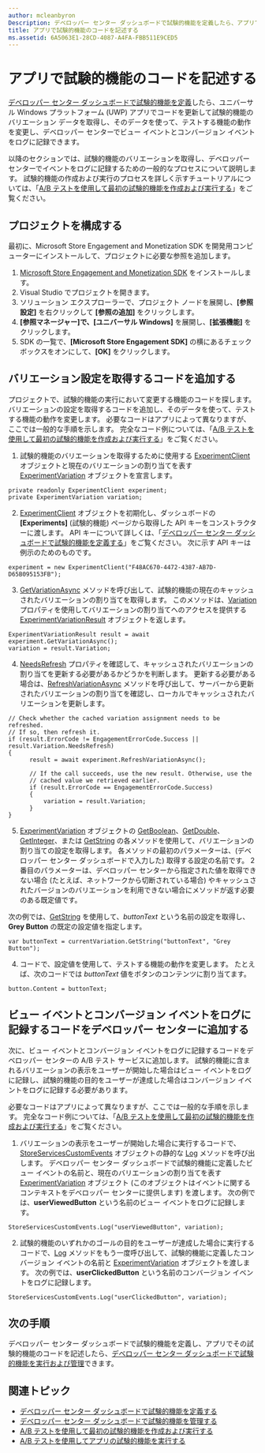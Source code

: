 ```yaml
---
author: mcleanbyron
Description: デベロッパー センター ダッシュボードで試験的機能を定義したら、アプリでその試験的機能のコードを記述できます。
title: アプリで試験的機能のコードを記述する
ms.assetid: 6A5063E1-28CD-4087-A4FA-FBB511E9CED5
---
```


# アプリで試験的機能のコードを記述する

[デベロッパー センター ダッシュボードで試験的機能を定義](define-your-experiment-in-the-dev-center-dashboard.md)したら、ユニバーサル Windows プラットフォーム (UWP) アプリでコードを更新して試験的機能のバリエーション データを取得し、そのデータを使って、テストする機能の動作を変更し、デベロッパー センターでビュー イベントとコンバージョン イベントをログに記録できます。

以降のセクションでは、試験的機能のバリエーションを取得し、デベロッパー センターでイベントをログに記録するための一般的なプロセスについて説明します。 試験的機能の作成および実行のプロセスを詳しく示すチュートリアルについては、「[A/B テストを使用して最初の試験的機能を作成および実行する](create-and-run-your-first-experiment-with-a-b-testing.md)」をご覧ください。

## プロジェクトを構成する

最初に、Microsoft Store Engagement and Monetization SDK を開発用コンピューターにインストールして、プロジェクトに必要な参照を追加します。

1. [Microsoft Store Engagement and Monetization SDK](http://aka.ms/store-em-sdk) をインストールします。
2. Visual Studio でプロジェクトを開きます。
3. ソリューション エクスプローラーで、プロジェクト ノードを展開し、**[参照設定]** を右クリックして **[参照の追加]** をクリックします。
3. **[参照マネージャー]**で、**[ユニバーサル Windows]** を展開し、**[拡張機能]** をクリックします。
4. SDK の一覧で、**[Microsoft Store Engagement SDK]** の横にあるチェック ボックスをオンにして、**[OK]** をクリックします。

## バリエーション設定を取得するコードを追加する

プロジェクトで、試験的機能の実行において変更する機能のコードを探します。 バリエーションの設定を取得するコードを追加し、そのデータを使って、テストする機能の動作を変更します。 必要なコードはアプリによって異なりますが、ここでは一般的な手順を示します。 完全なコード例については、「[A/B テストを使用して最初の試験的機能を作成および実行する](create-and-run-your-first-experiment-with-a-b-testing.md)」をご覧ください。

1. 試験的機能のバリエーションを取得するために使用する [ExperimentClient](https://msdn.microsoft.com/library/windows/apps/microsoft.services.store.engagement.experimentclient.aspx) オブジェクトと現在のバリエーションの割り当てを表す [ExperimentVariation](https://msdn.microsoft.com/library/windows/apps/microsoft.services.store.engagement.experimentvariation.aspx) オブジェクトを宣言します。
```CSharp
private readonly ExperimentClient experiment;
private ExperimentVariation variation;
```

2. [ExperimentClient](https://msdn.microsoft.com/library/windows/apps/microsoft.services.store.engagement.experimentclient.aspx) オブジェクトを初期化し、ダッシュボードの **[Experiments]** (試験的機能) ページから取得した API キーをコンストラクターに渡します。 API キーについて詳しくは、「[デベロッパー センター ダッシュボードで試験的機能を定義する](define-your-experiment-in-the-dev-center-dashboard.md#generate-an-api-key)」をご覧ください。 次に示す API キーは例示のためのものです。
```CSharp
experiment = new ExperimentClient("F48AC670-4472-4387-AB7D-D65B095153FB");
```

3. [GetVariationAsync](https://msdn.microsoft.com/library/windows/apps/microsoft.services.store.engagement.experimentclient.getvariationasync.aspx) メソッドを呼び出して、試験的機能の現在のキャッシュされたバリエーションの割り当てを取得します。 このメソッドは、[Variation](https://msdn.microsoft.com/library/windows/apps/microsoft.services.store.engagement.experimentvariationresult.variation.aspx) プロパティを使用してバリエーションの割り当てへのアクセスを提供する [ExperimentVariationResult](https://msdn.microsoft.com/library/windows/apps/microsoft.services.store.engagement.experimentvariationresult.aspx) オブジェクトを返します。
```CSharp
ExperimentVariationResult result = await experiment.GetVariationAsync();
variation = result.Variation;
```

4. [NeedsRefresh](https://msdn.microsoft.com/library/windows/apps/microsoft.services.store.engagement.experimentvariation.needsrefresh.aspx) プロパティを確認して、キャッシュされたバリエーションの割り当てを更新する必要があるかどうかを判断します。 更新する必要がある場合は、[RefreshVariationAsync](https://msdn.microsoft.com/library/windows/apps/microsoft.services.store.engagement.experimentclient.refreshvariationasync.aspx) メソッドを呼び出して、サーバーから更新されたバリエーションの割り当てを確認し、ローカルでキャッシュされたバリエーションを更新します。
```CSharp
// Check whether the cached variation assignment needs to be refreshed.
// If so, then refresh it.
if (result.ErrorCode != EngagementErrorCode.Success || result.Variation.NeedsRefresh)
{
      result = await experiment.RefreshVariationAsync();

      // If the call succeeds, use the new result. Otherwise, use the
      // cached value we retrieved earlier.
      if (result.ErrorCode == EngagementErrorCode.Success)
      {
          variation = result.Variation;
      }
}
```

5. [ExperimentVariation](https://msdn.microsoft.com/library/windows/apps/microsoft.services.store.engagement.experimentvariation.aspx) オブジェクトの [GetBoolean](https://msdn.microsoft.com/library/windows/apps/microsoft.services.store.engagement.experimentvariation.getboolean.aspx)、[GetDouble](https://msdn.microsoft.com/library/windows/apps/microsoft.services.store.engagement.experimentvariation.getdouble.aspx)、[GetInteger](https://msdn.microsoft.com/library/windows/apps/microsoft.services.store.engagement.experimentvariation.getinteger.aspx)、または [GetString](https://msdn.microsoft.com/library/windows/apps/microsoft.services.store.engagement.experimentvariation.getstring.aspx) の各メソッドを使用して、バリエーションの割り当ての設定を取得します。 各メソッドの最初のパラメーターは、(デベロッパー センター ダッシュボードで入力した) 取得する設定の名前です。 2 番目のパラメーターは、デベロッパー センターから指定された値を取得できない場合 (たとえば、ネットワークから切断されている場合) やキャッシュされたバージョンのバリエーションを利用できない場合にメソッドが返す必要のある既定値です。

  次の例では、[GetString](https://msdn.microsoft.com/library/windows/apps/microsoft.services.store.engagement.experimentvariation.getstring.aspx) を使用して、*buttonText* という名前の設定を取得し、**Grey Button** の既定の設定値を指定します。
```CSharp
var buttonText = currentVariation.GetString("buttonText", "Grey Button");
```
4. コードで、設定値を使用して、テストする機能の動作を変更します。 たとえば、次のコードでは *buttonText* 値をボタンのコンテンツに割り当てます。
```CSharp
button.Content = buttonText;
```

## ビュー イベントとコンバージョン イベントをログに記録するコードをデベロッパー センターに追加する

次に、ビュー イベントとコンバージョン イベントをログに記録するコードをデベロッパー センターの A/B テスト サービスに追加します。 試験的機能に含まれるバリエーションの表示をユーザーが開始した場合はビュー イベントをログに記録し、試験的機能の目的をユーザーが達成した場合はコンバージョン イベントをログに記録する必要があります。

必要なコードはアプリによって異なりますが、ここでは一般的な手順を示します。 完全なコード例については、「[A/B テストを使用して最初の試験的機能を作成および実行する](create-and-run-your-first-experiment-with-a-b-testing.md)」をご覧ください。

1. バリエーションの表示をユーザーが開始した場合に実行するコードで、[StoreServicesCustomEvents](https://msdn.microsoft.com/library/windows/apps/microsoft.services.store.engagement.storeservicescustomevents.aspx) オブジェクトの静的な [Log](https://msdn.microsoft.com/library/windows/apps/microsoft.services.store.engagement.storeservicescustomevents.log.aspx) メソッドを呼び出します。 デベロッパー センター ダッシュボードで試験的機能に定義したビュー イベントの名前と、現在のバリエーションの割り当てを表す [ExperimentVariation](https://msdn.microsoft.com/library/windows/apps/microsoft.services.store.engagement.experimentvariation.aspx) オブジェクト (このオブジェクトはイベントに関するコンテキストをデベロッパー センターに提供します) を渡します。 次の例では、**userViewedButton** という名前のビュー イベントをログに記録します。
```CSharp
StoreServicesCustomEvents.Log("userViewedButton", variation);
```
2. 試験的機能のいずれかのゴールの目的をユーザーが達成した場合に実行するコードで、[Log](https://msdn.microsoft.com/library/windows/apps/microsoft.services.store.engagement.storeservicescustomevents.log.aspx) メソッドをもう一度呼び出して、試験的機能に定義したコンバージョン イベントの名前と [ExperimentVariation](https://msdn.microsoft.com/library/windows/apps/microsoft.services.store.engagement.experimentvariation.aspx) オブジェクトを渡します。 次の例では、**userClickedButton** という名前のコンバージョン イベントをログに記録します。
```CSharp
StoreServicesCustomEvents.Log("userClickedButton", variation);
```

## 次の手順

デベロッパー センター ダッシュボードで試験的機能を定義し、アプリでその試験的機能のコードを記述したら、[デベロッパー センター ダッシュボードで試験的機能を実行および管理](manage-your-experiment.md)できます。

## 関連トピック

  * [デベロッパー センター ダッシュボードで試験的機能を定義する](define-your-experiment-in-the-dev-center-dashboard.md)
  * [デベロッパー センター ダッシュボードで試験的機能を管理する](manage-your-experiment.md)
  * [A/B テストを使用して最初の試験的機能を作成および実行する](create-and-run-your-first-experiment-with-a-b-testing.md)
  * [A/B テストを使用してアプリの試験的機能を実行する](run-app-experiments-with-a-b-testing.md)


<!--HONumber=May16_HO2-->



